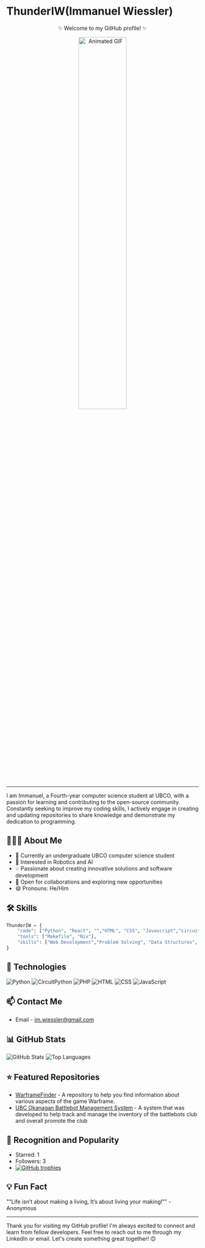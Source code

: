 # ThunderIW(Immanuel Wiessler)

<div align="center">



✨ Welcome to my GitHub profile! ✨

<img src="https://media2.giphy.com/media/v1.Y2lkPTc5MGI3NjExZWZtZW0zZWUzYzJndWxmZTV6cnc1amRoeGo4MmMwdGMyYzg1cjN0bSZlcD12MV9pbnRlcm5hbF9naWZfYnlfaWQmY3Q9Zw/bGgsc5mWoryfgKBx1u/giphy.gif" alt="Animated GIF" width="50%">

</div>

---

I am Immanuel, a Fourth-year computer science student at UBCO, with a passion for learning and contributing to the open-source community. Constantly seeking to improve my coding skills, I actively engage in creating and updating repositories to share knowledge and demonstrate my dedication to programming. 

## 👨🏻‍💻 About Me

- 💼 Currently an undergraduate UBCO computer science student 
- 🌱 Interested in Robotics and AI
- 💡 Passionate about creating innovative solutions and software development
- 🤝 Open for collaborations and exploring new opportunities
- 😄 Pronouns: He/Him

## 🛠 Skills

```python
ThunderIW = {
    "code": ["Python", "React", "","HTML", "CSS", "Javascript","circuitPython","PHP","MySQL"],
    "tools": ["Makefile", "Nix"],
    "skills": ["Web Development","Problem Solving", "Data Structures", "Algorithms","FrontEnd Development"]
}
```

## 🔧 Technologies

![Python](https://img.shields.io/badge/-Python-black?style=flat&logo=Python&logoColor=white)
![CircuitPython](https://img.shields.io/badge/-CircuitPython-black?style=flat&logo=raspberrypi&logoColor=white)
![PHP](https://img.shields.io/badge/-PHP-777BB4?style=flat&logo=php&logoColor=white)
![HTML](https://img.shields.io/badge/-HTML-E34F26?style=flat&logo=HTML5&logoColor=white)
![CSS](https://img.shields.io/badge/-CSS-1572B6?style=flat&logo=css3&logoColor=white)
![JavaScript](https://img.shields.io/badge/-JavaScript-black?style=flat&logo=javascript&logoColor=white)


## 📫 Contact Me

- Email - [im.wiessler@gmail.com](mailto:im.wiessler@gmail.com)

## 📊 GitHub Stats

![GitHub Stats](https://github-readme-stats.vercel.app/api?username=ThunderIW&show_icons=true&title_color=ffffff&icon_color=bb2acf&text_color=daf7dc&bg_color=151515)
![Top Languages](https://github-readme-stats.vercel.app/api/top-langs/?username=ThunderIW&hide=TeX&layout=compact&title_color=ffffff&text_color=daf7dc&bg_color=151515)

## ⭐ Featured Repositories

- [WarframeFinder](https://github.com/ThunderIW/WarframeFinder) - A repository to help you find information about various aspects of the game Warframe.
- [UBC Okanagan Battlebot Management System](https://github.com/ThunderIW/BattleBotsManagmentSystem) - A system that was developed to help track and manage the inventory of the battlebots club and overall promote the club 


## 🌟 Recognition and Popularity

- Starred: 1
- Followers: 3
- [![GitHub trophies](https://github-profile-trophy.vercel.app/?username=ThunderIW)](https://github.com/ThunderIW)

## 💡 Fun Fact

"“Life isn’t about making a living,
It’s about living your making!”" - Anonymous

---

Thank you for visiting my GitHub profile! I'm always excited to connect and learn from fellow developers. Feel free to reach out to me through my LinkedIn or email. Let's create something great together! 😊

